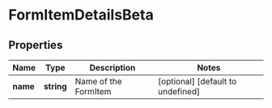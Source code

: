 # FormItemDetailsBeta

## Properties

Name | Type | Description | Notes
------------ | ------------- | ------------- | -------------
**name** | **string** | Name of the FormItem | [optional] [default to undefined]

